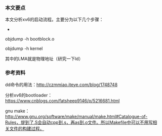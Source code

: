 ### 本文要点

本文分析xv6的启动流程。主要分为以下几个步骤：

- 



objdump -h bootblock.o

objdump -h kernel

其中的LMA就是物理地址（研究一下ld）



### 参考资料

dd命令的用法：http://czmmiao.iteye.com/blog/1748748

分析xv6的bootloader：https://www.cnblogs.com/fatsheep9146/p/5216681.html

gnu make：http://www.gnu.org/software/make/manual/make.html#Catalogue-of-Rules，提到了.S会自动cpp到.s，再as到.o文件。所以Makefile中可以不用写相关文件的构建过程。